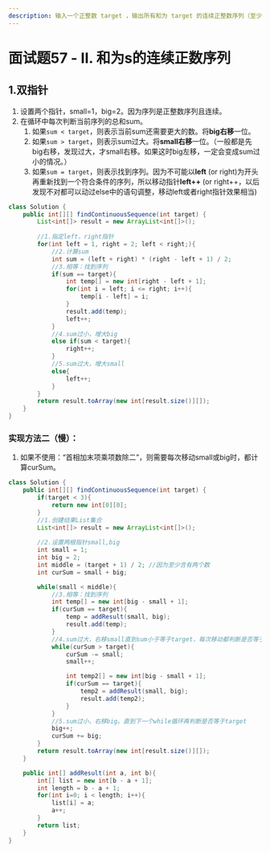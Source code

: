 ```yaml
---
description: 输入一个正整数 target ，输出所有和为 target 的连续正整数序列（至少含有两个数）。序列内的数字由小到大排列，不同序列按照首个数字从小到大排列。
---
```


# 面试题57 - II. 和为s的连续正数序列

## 1.双指针

1. 设置两个指针，small=1，big=2。因为序列是正整数序列且连续。
2. 在循环中每次判断当前序列的总和sum。
   1. 如果`sum < target`，则表示当前sum还需要更大的数。将**big右移**一位。
   2. 如果`sum > target`，则表示sum过大。将**small右移**一位。（一般都是先big右移，发现过大，才small右移。如果这时big左移，一定会变成sum过小的情况。）
   3. 如果`sum = target`，则表示找到序列。因为不可能以**left** \(or right\)为开头再重新找到一个符合条件的序列，所以移动指针**left++** \(or right++，以后发现不对都可以动过else中的语句调整，移动left或者right指针效果相当\)

```java
class Solution {
    public int[][] findContinuousSequence(int target) {
        List<int[]> result = new ArrayList<int[]>();
        
        //1.指定left，right指针
        for(int left = 1, right = 2; left < right;){
            //2.计算sum
            int sum = (left + right) * (right - left + 1) / 2;
            //3.相等：找到序列
            if(sum == target){
                int temp[] = new int[right - left + 1];
                for(int i = left; i <= right; i++){
                    temp[i - left] = i;
                }
                result.add(temp);
                left++;
            }
            //4.sum过小，增大big
            else if(sum < target){
                right++;
            }
            //5.sum过大，增大small
            else{
                left++;
            }
        }
        return result.toArray(new int[result.size()][]);
    }
}
```

### 实现方法二（慢）：

1. 如果不使用：“首相加末项乘项数除二”，则需要每次移动small或big时，都计算curSum。

```java
class Solution {
    public int[][] findContinuousSequence(int target) {
        if(target < 3){
            return new int[0][0];
        }
        //1.创建结果List集合
        List<int[]> result = new ArrayList<int[]>();
        
        //2.设置两根指针small,big
        int small = 1;
        int big = 2;
        int middle = (target + 1) / 2; //因为至少含有两个数
        int curSum = small + big;

        while(small < middle){
            //3.相等：找到序列
            int temp[] = new int[big - small + 1];
            if(curSum == target){
                temp = addResult(small, big);
                result.add(temp);
            }
            //4.sum过大，右移small直到sum小于等于target，每次移动都判断是否等于target。
            while(curSum > target){
                curSum -= small;
                small++;

                int temp2[] = new int[big - small + 1];
                if(curSum == target){
                    temp2 = addResult(small, big);
                    result.add(temp2);
                }
            }
            //5.sum过小，右移big。直到下一个while循环再判断是否等于target
            big++;
            curSum += big;
        }
        return result.toArray(new int[result.size()][]);
    }

    public int[] addResult(int a, int b){
        int[] list = new int[b - a + 1];
        int length = b - a + 1;
        for(int i=0; i < length; i++){
            list[i] = a;
            a++;
        }
        return list;
    }
}
```



